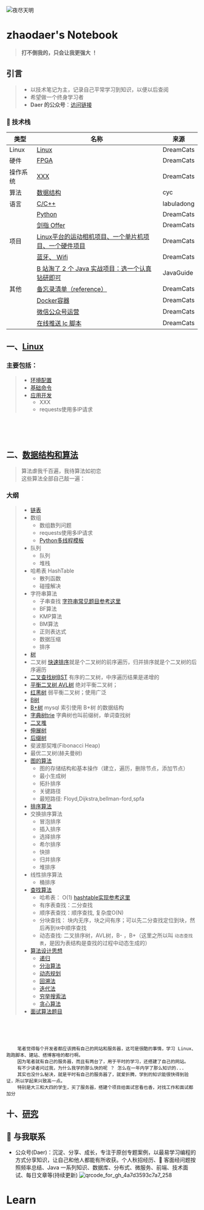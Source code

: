 ![夜尽天明](https://upload-images.jianshu.io/upload_images/12890819-6e2289f29c0d3b39.png?imageMogr2/auto-orient/strip%7CimageView2/2/w/1240)

# zhaodaer's Notebook
>**打不倒我的，只会让我更强大 ！**

## 引言
> - 以技术笔记为主，记录自己平常学习到知识，以便以后查阅  
> - 希望做一个终身学习者
> - **Daer 的公众号**：[访问链接](https://mp.weixin.qq.com/s/NTRnfdPcr2pVnTvhFMYJCg)





### 📖 技术栈
| 类型     | 名称                                                                                                 | 来源       |
| -------- | ---------------------------------------------------------------------------------------------------- | ---------- |
| Linux   | [Linux](https://github.com/DreamCats/online-interview)                                        | DreamCats  |
| 硬件     | [FPGA](Java/mianjing/README.md)                                                              | DreamCats  |
| 操作系统 | [XXX](Java/classify/README.md)                                                         | DreamCats  |
|  算法    | [数据结构](http://www.cyc2018.xyz/)                                                                  | cyc        |
|  语言    | [C/C++](https://github.com/labuladong/fucking-algorithm)                                    | labuladong |
|          | [Python](Java/alg/按热度总结lc.md)                                                            | DreamCats  |
|          | [剑指 Offer](Java/alg/剑指offer.md)                                                                  | DreamCats  |
| 项目     | [ Linux平台的运动相机项目、一个单片机项目、一个硬件项目 ](Java/bus/README.md)                                                    | DreamCats  |
|          | [蓝牙、 Wifi](https://github.com/DreamCats/school-bus)                           | DreamCats  |
|          | [B 站淘了 2 个 Java 实战项目：选一个认真钻研即可](https://mp.weixin.qq.com/s/B-Gzw20xKIPC_w4b_8bJiA) | JavaGuide  |
| 其他     | [备忘录清单（reference）](Java/jdk/README.md)                                                                | DreamCats  |
|          | [Docker容器](books.md)                                                                           | DreamCats  |
|          | [微信公众号运营](Java/spring-books/README.md)                                                       | DreamCats  |
|          | [在线推送 lc 脚本](https://github.com/DreamCats/dream-script/blob/master/notify_lc.py)               | DreamCats  |



## 一、[Linux](Linux.md)

### 主要包括：
> * [环境配置](https://py3.io/doc/python/quickstart.html)
> * [基础命令](https://py3.io/doc/python/quickstart.html)
> * [应用开发](code/MultiThread_Template.py)
>   * XXX
>   * requests使用多IP请求
<br>
<br>
<br>


## 二、[数据结构和算法](数据结构和算法.md)
>算法虐我千百遍，我待算法如初恋  
>这些算法全部自己敲一遍：
### 大纲
> * [链表](https://py3.io/doc/python/quickstart.html)
> * 数组
>   * 数组数列问题
>   * requests使用多IP请求
>   * [Python多线程模板](code/MultiThread_Template.py)
> * 队列
>   * 队列
>   * 堆栈
> * 哈希表 HashTable
>   * 散列函数
>   * 碰撞解决
> * 字符串算法
>   * 子串查找 [字符串常见题目参考这里](9%20Algorithms%20Job%20Interview/1%20字符串.md) 
>   * BF算法  
>   * KMP算法  
>   * BM算法  
>   * 正则表达式
>   * 数据压缩
>   * 排序
> *  [树](4%20Tree/README.md)
>   * 二叉树  [快速排序](6%20Sort/README.md)就是个二叉树的前序遍历，归并排序就是个二叉树的后序遍历  
>   * [二叉查找树BST](4%20Tree/2-二叉查找树/二叉查找树.md)  有序的二叉树，中序遍历结果是递增的
>   * [平衡二叉树 AVL树](4%20Tree/3-平衡树AVL/README.md)   绝对平衡二叉树；
>   * [红黑树](4%20Tree/9-红黑树%20R-B%20tree/红黑树.md)  弱平衡二叉树；使用广泛
>   * [B树](4%20Tree/7-B树/B树.md)
>   * [B+树](4%20Tree/7-B树/B+树.md)  mysql 索引使用 B+树 的数据结构	  
>   * [字典树trie](4%20Tree/4-字典树Trie/README.md) 字典树也叫前缀树，单词查找树
>   * [二叉堆](4%20Tree/8-堆/堆.md)  
>   * [伸展树](4%20Tree/5-伸展树/伸展树.md)
>   * [后缀树](4%20Tree/6-后缀树/后缀树.md)
>   * 斐波那契堆(Fibonacci Heap)   
>   * 最优二叉树(赫夫曼树)  
> * [图的算法](5%20Graph/README.md)
>   * 图的存储结构和基本操作（建立，遍历，删除节点，添加节点）   
>   * 最小生成树  
>   * 拓扑排序  
>   * 关键路径  
>   * 最短路径: Floyd,Dijkstra,bellman-ford,spfa  
> * [排序算法](6%20Sort/README.md)
> * 交换排序算法
>   * 冒泡排序
>   * 插入排序    
>   * 选择排序    
>   * 希尔排序
>   * 快排   
>   * 归并排序  
>   * 堆排序
> * 线性排序算法
>   * 桶排序 
> * [查找算法](7%20Search/README.md)  
>   * 哈希表： O(1)  [hashtable实现参考这里](../3%20Hash%20Table/README.md)
>   * 有序表查找：二分查找 
>   * 顺序表查找：顺序查找, 复杂度O(N)  
>   * 分块查找： 块内无序，块之间有序；可以先二分查找定位到块，然后再到`块`中顺序查找  
>   * 动态查找:  二叉排序树，AVL树，B- ，B+（这里之所以叫 `动态查找表`，是因为表结构是查找的过程中动态生成的）
> * [算法设计思想](8%20Algorithms%20Analysis/README.md)
>   * [递归](8%20Algorithms%20Analysis/递归.md) 
>   * [分治算法](8%20Algorithms%20Analysis/分治算法.md) 
>   * [动态规划](8%20Algorithms%20Analysis/动态规划.md)  
>   * [回溯法](8%20Algorithms%20Analysis/回溯法.md)
>   * [迭代法](8%20Algorithms%20Analysis/迭代法.md)  
>   * [穷举搜索法](8%20Algorithms%20Analysis/穷举搜索法.md)   
>   * [贪心算法](8%20Algorithms%20Analysis/贪心算法.md) 
> * [面试算法题目](9%20Algorithms%20Job%20Interview/README.md)
<br>
<br>
<br>

        笔者觉得每个开发者都应该拥有自己的网站和服务器，这可是很酷的事情，学习 Linux、跑跑脚本、建站、搭博客啥的都行啊。
        因为笔者就有自己的服务器，而且有两台了，用于平时的学习，还搭建了自己的网站。
        有不少读者问过我，为什么我学的那么快的呢 ？ 怎么在一年内学了那么知识的...
        其实也没什么秘决，就是平时有自己的服务器了，就爱折腾，学到的知识能很快得到验证，所以学起来兴致高一点。
        特别是大三和大四的学生，买了服务器，搭建个项目给面试官看也香，对找工作和面试都加分  
  

## 十、[研究](研究.md) 
  
## 🙈 与我联系

- 公众号(Daer)：沉淀、分享、成长，专注于原创专题案例，以最易学习编程的方式分享知识，让自己和他人都能有所收获。个人秋招经历、🐂 客面经问题按照频率总结、Java 一系列知识、数据库、分布式、微服务、前端、技术面试、每日文章等(持续更新)
![qrcode_for_gh_4a7d3593c7a7_258](https://github.com/zhaodaer/Notes/assets/141413040/315ed4ef-d4ee-48de-a5b5-53fc93185fb6)

# Learn
